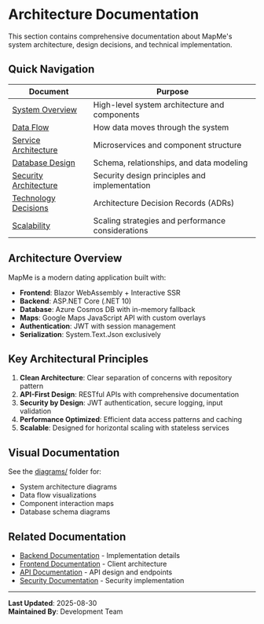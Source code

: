 # Architecture Documentation

This section contains comprehensive documentation about MapMe's system architecture, design decisions, and technical implementation.

## Quick Navigation

| Document | Purpose |
|----------|---------|
| [System Overview](./system-overview.md) | High-level system architecture and components |
| [Data Flow](./data-flow.md) | How data moves through the system |
| [Service Architecture](./service-architecture.md) | Microservices and component structure |
| [Database Design](./database-design.md) | Schema, relationships, and data modeling |
| [Security Architecture](./security-architecture.md) | Security design principles and implementation |
| [Technology Decisions](./technology-decisions.md) | Architecture Decision Records (ADRs) |
| [Scalability](./scalability.md) | Scaling strategies and performance considerations |

## Architecture Overview

MapMe is a modern dating application built with:

- **Frontend**: Blazor WebAssembly + Interactive SSR
- **Backend**: ASP.NET Core (.NET 10)
- **Database**: Azure Cosmos DB with in-memory fallback
- **Maps**: Google Maps JavaScript API with custom overlays
- **Authentication**: JWT with session management
- **Serialization**: System.Text.Json exclusively

## Key Architectural Principles

1. **Clean Architecture**: Clear separation of concerns with repository pattern
2. **API-First Design**: RESTful APIs with comprehensive documentation
3. **Security by Design**: JWT authentication, secure logging, input validation
4. **Performance Optimized**: Efficient data access patterns and caching
5. **Scalable**: Designed for horizontal scaling with stateless services

## Visual Documentation

See the [diagrams/](./diagrams/) folder for:
- System architecture diagrams
- Data flow visualizations
- Component interaction maps
- Database schema diagrams

## Related Documentation

- [Backend Documentation](../backend/README.md) - Implementation details
- [Frontend Documentation](../frontend/README.md) - Client architecture
- [API Documentation](../api/README.md) - API design and endpoints
- [Security Documentation](../security/README.md) - Security implementation

---

**Last Updated**: 2025-08-30  
**Maintained By**: Development Team
